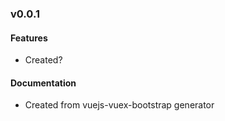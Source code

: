 ### v0.0.1

#### Features
* Created?

#### Documentation
* Created from vuejs-vuex-bootstrap generator
